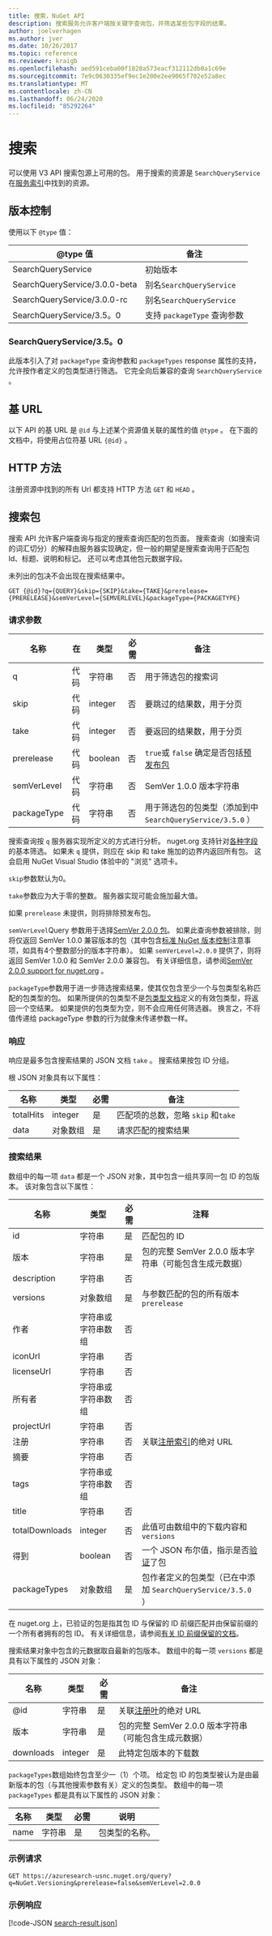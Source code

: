```yaml
---
title: 搜索，NuGet API
description: 搜索服务允许客户端按关键字查询包，并筛选某些包字段的结果。
author: joelverhagen
ms.author: jver
ms.date: 10/26/2017
ms.topic: reference
ms.reviewer: kraigb
ms.openlocfilehash: aed591ceba00f1820a573eacf312112db0a1c69e
ms.sourcegitcommit: 7e9c0630335ef9ec1e200e2ee9065f702e52a8ec
ms.translationtype: MT
ms.contentlocale: zh-CN
ms.lasthandoff: 06/24/2020
ms.locfileid: "85292264"
---
```

# <a name="search"></a>搜索

可以使用 V3 API 搜索包源上可用的包。 用于搜索的资源是 `SearchQueryService` 在[服务索引](service-index.md)中找到的资源。

## <a name="versioning"></a>版本控制

使用以下 `@type` 值：

@type 值                   | 备注
----------------------------- | -----
SearchQueryService            | 初始版本
SearchQueryService/3.0.0-beta | 别名`SearchQueryService`
SearchQueryService/3.0.0-rc   | 别名`SearchQueryService`
SearchQueryService/3.5。0      | 支持 `packageType` 查询参数

### <a name="searchqueryservice350"></a>SearchQueryService/3.5。0
此版本引入了对 `packageType` 查询参数和 `packageTypes` response 属性的支持，允许按作者定义的包类型进行筛选。 它完全向后兼容的查询 `SearchQueryService` 。

## <a name="base-url"></a>基 URL

以下 API 的基 URL 是 `@id` 与上述某个资源值关联的属性的值 `@type` 。 在下面的文档中，将使用占位符基 URL `{@id}` 。

## <a name="http-methods"></a>HTTP 方法

注册资源中找到的所有 Url 都支持 HTTP 方法 `GET` 和 `HEAD` 。

## <a name="search-for-packages"></a>搜索包

搜索 API 允许客户端查询与指定的搜索查询匹配的包页面。 搜索查询（如搜索词的词汇切分）的解释由服务器实现确定，但一般的期望是搜索查询用于匹配包 Id、标题、说明和标记。 还可以考虑其他包元数据字段。

未列出的包决不会出现在搜索结果中。

    GET {@id}?q={QUERY}&skip={SKIP}&take={TAKE}&prerelease={PRERELEASE}&semVerLevel={SEMVERLEVEL}&packageType={PACKAGETYPE}

### <a name="request-parameters"></a>请求参数

名称        | 在     | 类型    | 必需 | 备注
----------- | ------ | ------- | -------- | -----
q           | 代码    | 字符串  | 否       | 用于筛选包的搜索词
skip        | 代码    | integer | 否       | 要跳过的结果数，用于分页
take        | 代码    | integer | 否       | 要返回的结果数，用于分页
prerelease  | 代码    | boolean | 否       | `true`或 `false` 确定是否包括[预发布包](../create-packages/prerelease-packages.md)
semVerLevel | 代码    | 字符串  | 否       | SemVer 1.0.0 版本字符串 
packageType | 代码    | 字符串  | 否       | 用于筛选包的包类型（添加到中 `SearchQueryService/3.5.0` ）

搜索查询按 `q` 服务器实现所定义的方式进行分析。 nuget.org 支持针对[各种字段](../consume-packages/finding-and-choosing-packages.md#search-syntax)的基本筛选。 如果未 `q` 提供，则应在 skip 和 take 施加的边界内返回所有包。 这会启用 NuGet Visual Studio 体验中的 "浏览" 选项卡。

`skip`参数默认为0。

`take`参数应为大于零的整数。 服务器实现可能会施加最大值。

如果 `prerelease` 未提供，则将排除预发布包。

`semVerLevel`Query 参数用于选择[SemVer 2.0.0 包](https://github.com/NuGet/Home/wiki/SemVer2-support-for-nuget.org-%28server-side%29#identifying-semver-v200-packages)。
如果此查询参数被排除，则将仅返回 SemVer 1.0.0 兼容版本的包（其中包含[标准 NuGet 版本控制](../concepts/package-versioning.md)注意事项，如具有4个整数部分的版本字符串）。
如果 `semVerLevel=2.0.0` 提供了，则将返回 SemVer 1.0.0 和 SemVer 2.0.0 兼容包。 有关详细信息，请参阅[SemVer 2.0.0 support for nuget.org](https://github.com/NuGet/Home/wiki/SemVer2-support-for-nuget.org-%28server-side%29) 。

`packageType`参数用于进一步筛选搜索结果，使其仅包含至少一个与包类型名称匹配的包类型的包。
如果所提供的包类型不是[包类型文档](https://github.com/NuGet/Home/wiki/Package-Type-%5BPacking%5D)定义的有效包类型，将返回一个空结果。
如果提供的包类型为空，则不会应用任何筛选器。 换言之，不将值传递给 packageType 参数的行为就像未传递参数一样。

### <a name="response"></a>响应

响应是最多包含搜索结果的 JSON 文档 `take` 。 搜索结果按包 ID 分组。

根 JSON 对象具有以下属性：

名称      | 类型             | 必需 | 备注
--------- | ---------------- | -------- | -----
totalHits | integer          | 是      | 匹配项的总数，忽略 `skip` 和`take`
data      | 对象数组 | 是      | 请求匹配的搜索结果

### <a name="search-result"></a>搜索结果

数组中的每一项 `data` 都是一个 JSON 对象，其中包含一组共享同一包 ID 的包版本。
该对象包含以下属性：

名称           | 类型                       | 必需 | 注释
-------------- | -------------------------- | -------- | -----
id             | 字符串                     | 是      | 匹配包的 ID
版本        | 字符串                     | 是      | 包的完整 SemVer 2.0.0 版本字符串（可能包含生成元数据）
description    | 字符串                     | 否       | 
versions       | 对象数组           | 是      | 与参数匹配的包的所有版本 `prerelease`
作者        | 字符串或字符串数组 | 否       | 
iconUrl        | 字符串                     | 否       | 
licenseUrl     | 字符串                     | 否       | 
所有者         | 字符串或字符串数组 | 否       | 
projectUrl     | 字符串                     | 否       | 
注册   | 字符串                     | 否       | 关联[注册索引](registration-base-url-resource.md#registration-index)的绝对 URL
摘要        | 字符串                     | 否       | 
tags           | 字符串或字符串数组 | 否       | 
title          | 字符串                     | 否       | 
totalDownloads | integer                    | 否       | 此值可由数组中的下载内容和 `versions`
得到       | boolean                    | 否       | 一个 JSON 布尔值，指示是否[验证](../nuget-org/id-prefix-reservation.md)了包
packageTypes   | 对象数组           | 是      | 包作者定义的包类型（已在中添加 `SearchQueryService/3.5.0` ）

在 nuget.org 上，已验证的包是指其包 ID 与保留的 ID 前缀匹配并由保留前缀的一个所有者拥有的包 ID。 有关详细信息，请参阅[有关 ID 前缀保留的文档](../reference/id-prefix-reservation.md)。

搜索结果对象中包含的元数据取自最新的包版本。 数组中的每一项 `versions` 都是具有以下属性的 JSON 对象：

名称      | 类型    | 必需 | 备注
--------- | ------- | -------- | -----
@id       | 字符串  | 是      | 关联[注册叶](registration-base-url-resource.md#registration-leaf)的绝对 URL
版本   | 字符串  | 是      | 包的完整 SemVer 2.0.0 版本字符串（可能包含生成元数据）
downloads | integer | 是      | 此特定包版本的下载数

`packageTypes`数组始终包含至少一（1）个项。 给定包 ID 的包类型被认为是由最新版本的包（与其他搜索参数有关）定义的包类型。 数组中的每一项 `packageTypes` 都是具有以下属性的 JSON 对象：

名称      | 类型    | 必需 | 说明
--------- | ------- | -------- | -----
name      | 字符串  | 是      | 包类型的名称。

### <a name="sample-request"></a>示例请求

    GET https://azuresearch-usnc.nuget.org/query?q=NuGet.Versioning&prerelease=false&semVerLevel=2.0.0

### <a name="sample-response"></a>示例响应

[!code-JSON [search-result.json](./_data/search-result.json)]
